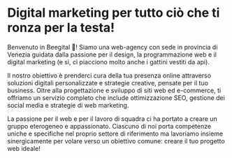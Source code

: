 # Digital marketing per tutto ciò che ti ronza per la testa!

Benvenuto in Beegital 🐝! Siamo una web-agency con sede in provincia di Venezia guidata dalla passione per il design, la programmazione web e il digital marketing (e sì, ci piacciono molto anche i gattini vestiti da api).

Il nostro obiettivo è prenderci cura della tua presenza online attraverso soluzioni digitali personalizzate e strategie creative, pensate per il tuo business. Oltre alla progettazione e sviluppo di siti web ed e-commerce, ti offriamo un servizio completo che include ottimizzazione SEO, gestione dei social media e strategie di web marketing.

La passione per il web e per il lavoro di squadra ci ha portato a creare un gruppo eterogeneo e appassionato. Ciascuno di noi porta competenze uniche e specifiche nel proprio settore di riferimento ma lavoriamo insieme sinergicamente per volare verso un obiettivo comune: creare il tuo progetto web ideale!
